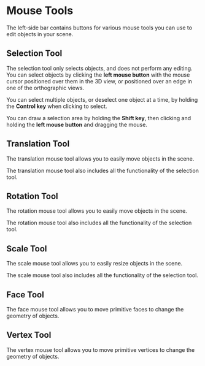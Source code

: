# Mouse Tools

The left-side bar contains buttons for various mouse tools you can use to edit objects in your scene.

## Selection Tool

The selection tool only selects objects, and does not perform any editing. You can select objects by clicking the **left mouse button** with the mouse cursor positioned over them in the 3D view, or positioned over an edge in one of the orthographic views.

You can select multiple objects, or deselect one object at a time, by holding the **Control key** when clicking to select.

You can draw a selection area by holding the **Shift key**, then clicking and holding the **left mouse button** and dragging the mouse.

## Translation Tool

The translation mouse tool allows you to easily move objects in the scene.

The translation mouse tool also includes all the functionality of the selection tool.

## Rotation Tool

The rotation mouse tool allows you to easily move objects in the scene.

The rotation mouse tool also includes all the functionality of the selection tool.

## Scale Tool

The scale mouse tool allows you to easily resize objects in the scene.

The scale mouse tool also includes all the functionality of the selection tool.

## Face Tool

The face mouse tool allows you to move primitive faces to change the geometry of objects.

## Vertex Tool

The vertex mouse tool allows you to move primitive vertices to change the geometry of objects.
